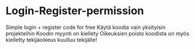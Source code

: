 # Login-Register-permission
Simple login + register code for free
Käytä koodia vain yksityisin projekteihin 
Koodin myynti on kiellety Oikeuksien poisto koodista on myös kielletty tekijäoikeus kuulluu tekijälle!
